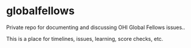 # globalfellows
Private repo for documenting and discussing OHI Global Fellows issues..

This is a place for timelines, issues, learning, score checks, etc. 
